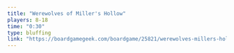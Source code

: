 ```yaml
---
title: "Werewolves of Miller's Hollow"
players: 8-18
time: "0:30"
type: bluffing
link: "https://boardgamegeek.com/boardgame/25821/werewolves-millers-hollow"
---
```


